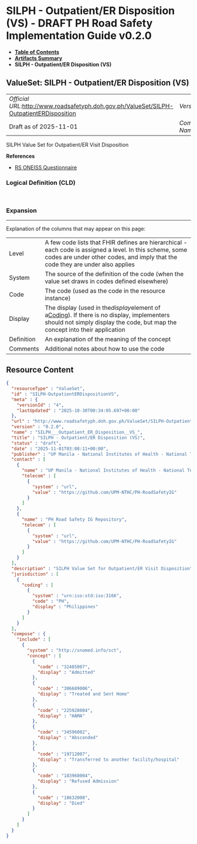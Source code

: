 # SILPH - Outpatient/ER Disposition (VS) - DRAFT PH Road Safety Implementation Guide v0.2.0

* [**Table of Contents**](toc.md)
* [**Artifacts Summary**](artifacts.md)
* **SILPH - Outpatient/ER Disposition (VS)**

## ValueSet: SILPH - Outpatient/ER Disposition (VS) 

| | |
| :--- | :--- |
| *Official URL*:http://www.roadsafetyph.doh.gov.ph/ValueSet/SILPH-OutpatientERDisposition | *Version*:0.2.0 |
| Draft as of 2025-11-01 | *Computable Name*:SILPH___Outpatient_ER_Disposition__VS_ |

 
SILPH Value Set for Outpatient/ER Visit Disposition 

 **References** 

* [RS ONEISS Questionnaire](Questionnaire-RSOneissQuestionnaire.md)

### Logical Definition (CLD)

 

### Expansion

-------

 Explanation of the columns that may appear on this page: 

| | |
| :--- | :--- |
| Level | A few code lists that FHIR defines are hierarchical - each code is assigned a level. In this scheme, some codes are under other codes, and imply that the code they are under also applies |
| System | The source of the definition of the code (when the value set draws in codes defined elsewhere) |
| Code | The code (used as the code in the resource instance) |
| Display | The display (used in the*display*element of a[Coding](http://hl7.org/fhir/R4/datatypes.html#Coding)). If there is no display, implementers should not simply display the code, but map the concept into their application |
| Definition | An explanation of the meaning of the concept |
| Comments | Additional notes about how to use the code |



## Resource Content

```json
{
  "resourceType" : "ValueSet",
  "id" : "SILPH-OutpatientERDispositionVS",
  "meta" : {
    "versionId" : "4",
    "lastUpdated" : "2025-10-30T00:34:05.697+00:00"
  },
  "url" : "http://www.roadsafetyph.doh.gov.ph/ValueSet/SILPH-OutpatientERDisposition",
  "version" : "0.2.0",
  "name" : "SILPH___Outpatient_ER_Disposition__VS_",
  "title" : "SILPH - Outpatient/ER Disposition (VS)",
  "status" : "draft",
  "date" : "2025-11-01T03:08:11+00:00",
  "publisher" : "UP Manila - National Institutes of Health - National Telehealth Center",
  "contact" : [
    {
      "name" : "UP Manila - National Institutes of Health - National Telehealth Center",
      "telecom" : [
        {
          "system" : "url",
          "value" : "https://github.com/UPM-NTHC/PH-RoadSafetyIG"
        }
      ]
    },
    {
      "name" : "PH Road Safety IG Repository",
      "telecom" : [
        {
          "system" : "url",
          "value" : "https://github.com/UPM-NTHC/PH-RoadSafetyIG"
        }
      ]
    }
  ],
  "description" : "SILPH Value Set for Outpatient/ER Visit Disposition",
  "jurisdiction" : [
    {
      "coding" : [
        {
          "system" : "urn:iso:std:iso:3166",
          "code" : "PH",
          "display" : "Philippines"
        }
      ]
    }
  ],
  "compose" : {
    "include" : [
      {
        "system" : "http://snomed.info/sct",
        "concept" : [
          {
            "code" : "32485007",
            "display" : "Admitted"
          },
          {
            "code" : "306689006",
            "display" : "Treated and Sent Home"
          },
          {
            "code" : "225928004",
            "display" : "HAMA"
          },
          {
            "code" : "34596002",
            "display" : "Absconded"
          },
          {
            "code" : "19712007",
            "display" : "Transferred to another facility/hospital"
          },
          {
            "code" : "183960004",
            "display" : "Refused Admission"
          },
          {
            "code" : "18632008",
            "display" : "Died"
          }
        ]
      }
    ]
  }
}

```
